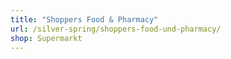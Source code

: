```yaml
---
title: "Shoppers Food & Pharmacy"
url: /silver-spring/shoppers-food-und-pharmacy/
shop: Supermarkt
---
```

